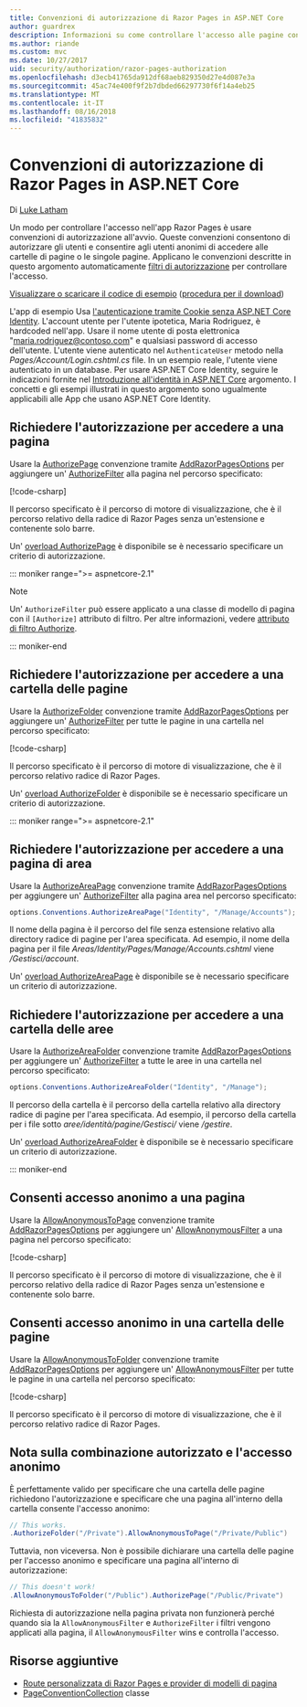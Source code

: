 ```yaml
---
title: Convenzioni di autorizzazione di Razor Pages in ASP.NET Core
author: guardrex
description: Informazioni su come controllare l'accesso alle pagine con le convenzioni di autorizzano gli utenti e consentono agli utenti anonimi di accedere alle pagine o le cartelle di pagine.
ms.author: riande
ms.custom: mvc
ms.date: 10/27/2017
uid: security/authorization/razor-pages-authorization
ms.openlocfilehash: d3ecb41765da912df68aeb829350d27e4d087e3a
ms.sourcegitcommit: 45ac74e400f9f2b7dbded66297730f6f14a4eb25
ms.translationtype: MT
ms.contentlocale: it-IT
ms.lasthandoff: 08/16/2018
ms.locfileid: "41835832"
---
```

# <a name="razor-pages-authorization-conventions-in-aspnet-core"></a>Convenzioni di autorizzazione di Razor Pages in ASP.NET Core

Di [Luke Latham](https://github.com/guardrex)

Un modo per controllare l'accesso nell'app Razor Pages è usare convenzioni di autorizzazione all'avvio. Queste convenzioni consentono di autorizzare gli utenti e consentire agli utenti anonimi di accedere alle cartelle di pagine o le singole pagine. Applicano le convenzioni descritte in questo argomento automaticamente [filtri di autorizzazione](xref:mvc/controllers/filters#authorization-filters) per controllare l'accesso.

[Visualizzare o scaricare il codice di esempio](https://github.com/aspnet/Docs/tree/master/aspnetcore/security/authorization/razor-pages-authorization/samples) ([procedura per il download](xref:tutorials/index#how-to-download-a-sample))

L'app di esempio Usa [l'autenticazione tramite Cookie senza ASP.NET Core Identity](xref:security/authentication/cookie). L'account utente per l'utente ipotetica, Maria Rodriguez, è hardcoded nell'app. Usare il nome utente di posta elettronica "maria.rodriguez@contoso.com" e qualsiasi password di accesso dell'utente. L'utente viene autenticato nel `AuthenticateUser` metodo nella *Pages/Account/Login.cshtml.cs* file. In un esempio reale, l'utente viene autenticato in un database. Per usare ASP.NET Core Identity, seguire le indicazioni fornite nel [Introduzione all'identità in ASP.NET Core](xref:security/authentication/identity) argomento. I concetti e gli esempi illustrati in questo argomento sono ugualmente applicabili alle App che usano ASP.NET Core Identity.

## <a name="require-authorization-to-access-a-page"></a>Richiedere l'autorizzazione per accedere a una pagina

Usare la [AuthorizePage](/dotnet/api/microsoft.extensions.dependencyinjection.pageconventioncollectionextensions.authorizepage) convenzione tramite [AddRazorPagesOptions](/dotnet/api/microsoft.extensions.dependencyinjection.mvcrazorpagesmvcbuilderextensions.addrazorpagesoptions) per aggiungere un' [AuthorizeFilter](/dotnet/api/microsoft.aspnetcore.mvc.authorization.authorizefilter) alla pagina nel percorso specificato:

[!code-csharp[](razor-pages-authorization/samples/2.x/AuthorizationSample/Startup.cs?name=snippet1&highlight=2,4)]

Il percorso specificato è il percorso di motore di visualizzazione, che è il percorso relativo della radice di Razor Pages senza un'estensione e contenente solo barre.

Un' [overload AuthorizePage](/dotnet/api/microsoft.extensions.dependencyinjection.pageconventioncollectionextensions.authorizepage#Microsoft_Extensions_DependencyInjection_PageConventionCollectionExtensions_AuthorizePage_Microsoft_AspNetCore_Mvc_ApplicationModels_PageConventionCollection_System_String_System_String_) è disponibile se è necessario specificare un criterio di autorizzazione.

::: moniker range=">= aspnetcore-2.1"

> [!NOTE]
> Un' `AuthorizeFilter` può essere applicato a una classe di modello di pagina con il `[Authorize]` attributo di filtro. Per altre informazioni, vedere [attributo di filtro Authorize](xref:razor-pages/filter#authorize-filter-attribute).

::: moniker-end

## <a name="require-authorization-to-access-a-folder-of-pages"></a>Richiedere l'autorizzazione per accedere a una cartella delle pagine

Usare la [AuthorizeFolder](/dotnet/api/microsoft.extensions.dependencyinjection.pageconventioncollectionextensions.authorizefolder) convenzione tramite [AddRazorPagesOptions](/dotnet/api/microsoft.extensions.dependencyinjection.mvcrazorpagesmvcbuilderextensions.addrazorpagesoptions) per aggiungere un' [AuthorizeFilter](/dotnet/api/microsoft.aspnetcore.mvc.authorization.authorizefilter) per tutte le pagine in una cartella nel percorso specificato:

[!code-csharp[](razor-pages-authorization/samples/2.x/AuthorizationSample/Startup.cs?name=snippet1&highlight=2,5)]

Il percorso specificato è il percorso di motore di visualizzazione, che è il percorso relativo radice di Razor Pages.

Un' [overload AuthorizeFolder](/dotnet/api/microsoft.extensions.dependencyinjection.pageconventioncollectionextensions.authorizefolder#Microsoft_Extensions_DependencyInjection_PageConventionCollectionExtensions_AuthorizeFolder_Microsoft_AspNetCore_Mvc_ApplicationModels_PageConventionCollection_System_String_System_String_) è disponibile se è necessario specificare un criterio di autorizzazione.

::: moniker range=">= aspnetcore-2.1"

## <a name="require-authorization-to-access-an-area-page"></a>Richiedere l'autorizzazione per accedere a una pagina di area

Usare la [AuthorizeAreaPage](/dotnet/api/microsoft.extensions.dependencyinjection.pageconventioncollectionextensions.authorizeareapage) convenzione tramite [AddRazorPagesOptions](/dotnet/api/microsoft.extensions.dependencyinjection.mvcrazorpagesmvcbuilderextensions.addrazorpagesoptions) per aggiungere un' [AuthorizeFilter](/dotnet/api/microsoft.aspnetcore.mvc.authorization.authorizefilter) alla pagina area nel percorso specificato:

```csharp
options.Conventions.AuthorizeAreaPage("Identity", "/Manage/Accounts");
```

Il nome della pagina è il percorso del file senza estensione relativo alla directory radice di pagine per l'area specificata. Ad esempio, il nome della pagina per il file *Areas/Identity/Pages/Manage/Accounts.cshtml* viene */Gestisci/account*.

Un' [overload AuthorizeAreaPage](/dotnet/api/microsoft.extensions.dependencyinjection.pageconventioncollectionextensions.authorizeareapage#Microsoft_Extensions_DependencyInjection_PageConventionCollectionExtensions_AuthorizeAreaPage_Microsoft_AspNetCore_Mvc_ApplicationModels_PageConventionCollection_System_String_System_String_System_String_) è disponibile se è necessario specificare un criterio di autorizzazione.

## <a name="require-authorization-to-access-a-folder-of-areas"></a>Richiedere l'autorizzazione per accedere a una cartella delle aree

Usare la [AuthorizeAreaFolder](/dotnet/api/microsoft.extensions.dependencyinjection.pageconventioncollectionextensions.authorizeareafolder) convenzione tramite [AddRazorPagesOptions](/dotnet/api/microsoft.extensions.dependencyinjection.mvcrazorpagesmvcbuilderextensions.addrazorpagesoptions) per aggiungere un' [AuthorizeFilter](/dotnet/api/microsoft.aspnetcore.mvc.authorization.authorizefilter) a tutte le aree in una cartella nel percorso specificato:

```csharp
options.Conventions.AuthorizeAreaFolder("Identity", "/Manage");
```

Il percorso della cartella è il percorso della cartella relativo alla directory radice di pagine per l'area specificata. Ad esempio, il percorso della cartella per i file sotto *aree/identità/pagine/Gestisci/* viene */gestire*.

Un' [overload AuthorizeAreaFolder](/dotnet/api/microsoft.extensions.dependencyinjection.pageconventioncollectionextensions.authorizeareafolder#Microsoft_Extensions_DependencyInjection_PageConventionCollectionExtensions_AuthorizeAreaFolder_Microsoft_AspNetCore_Mvc_ApplicationModels_PageConventionCollection_System_String_System_String_System_String_) è disponibile se è necessario specificare un criterio di autorizzazione.

::: moniker-end

## <a name="allow-anonymous-access-to-a-page"></a>Consenti accesso anonimo a una pagina

Usare la [AllowAnonymousToPage](/dotnet/api/microsoft.extensions.dependencyinjection.pageconventioncollectionextensions.allowanonymoustopage) convenzione tramite [AddRazorPagesOptions](/dotnet/api/microsoft.extensions.dependencyinjection.mvcrazorpagesmvcbuilderextensions.addrazorpagesoptions) per aggiungere un' [AllowAnonymousFilter](/dotnet/api/microsoft.aspnetcore.mvc.authorization.allowanonymousfilter) a una pagina nel percorso specificato:

[!code-csharp[](razor-pages-authorization/samples/2.x/AuthorizationSample/Startup.cs?name=snippet1&highlight=2,6)]

Il percorso specificato è il percorso di motore di visualizzazione, che è il percorso relativo della radice di Razor Pages senza un'estensione e contenente solo barre.

## <a name="allow-anonymous-access-to-a-folder-of-pages"></a>Consenti accesso anonimo in una cartella delle pagine

Usare la [AllowAnonymousToFolder](/dotnet/api/microsoft.extensions.dependencyinjection.pageconventioncollectionextensions.allowanonymoustofolder) convenzione tramite [AddRazorPagesOptions](/dotnet/api/microsoft.extensions.dependencyinjection.mvcrazorpagesmvcbuilderextensions.addrazorpagesoptions) per aggiungere un' [AllowAnonymousFilter](/dotnet/api/microsoft.aspnetcore.mvc.authorization.allowanonymousfilter) per tutte le pagine in una cartella nel percorso specificato:

[!code-csharp[](razor-pages-authorization/samples/2.x/AuthorizationSample/Startup.cs?name=snippet1&highlight=2,7)]

Il percorso specificato è il percorso di motore di visualizzazione, che è il percorso relativo radice di Razor Pages.

## <a name="note-on-combining-authorized-and-anonymous-access"></a>Nota sulla combinazione autorizzato e l'accesso anonimo

È perfettamente valido per specificare che una cartella delle pagine richiedono l'autorizzazione e specificare che una pagina all'interno della cartella consente l'accesso anonimo:

```csharp
// This works.
.AuthorizeFolder("/Private").AllowAnonymousToPage("/Private/Public")
```

Tuttavia, non viceversa. Non è possibile dichiarare una cartella delle pagine per l'accesso anonimo e specificare una pagina all'interno di autorizzazione:

```csharp
// This doesn't work!
.AllowAnonymousToFolder("/Public").AuthorizePage("/Public/Private") 
```

Richiesta di autorizzazione nella pagina privata non funzionerà perché quando sia la `AllowAnonymousFilter` e `AuthorizeFilter` i filtri vengono applicati alla pagina, il `AllowAnonymousFilter` wins e controlla l'accesso.

## <a name="additional-resources"></a>Risorse aggiuntive

* [Route personalizzata di Razor Pages e provider di modelli di pagina](xref:razor-pages/razor-pages-conventions)
* [PageConventionCollection](/dotnet/api/microsoft.aspnetcore.mvc.applicationmodels.pageconventioncollection) classe
